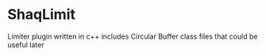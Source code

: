 # ShaqLimit
Limiter plugin written in c++ includes Circular Buffer class files that could be useful later
